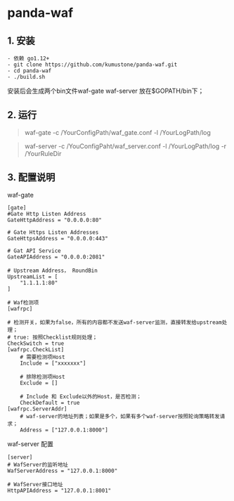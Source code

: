 # panda-waf


## 1. 安装
    - 依赖 go1.12+
    - git clone https://github.com/kumustone/panda-waf.git
    - cd panda-waf 
    - ./build.sh
  
 安装后会生成两个bin文件waf-gate waf-server 放在$GOPATH/bin下；
 
## 2. 运行
 
 > waf-gate -c /YourConfigPath/waf_gate.conf -l /YourLogPath/log 
 
 > waf-server -c /YouConfigPaht/waf_server.conf -l /YourLogPath/log -r /YourRuleDir
 
## 3. 配置说明

waf-gate  

```
[gate]
#Gate Http Listen Address
GateHttpAddress = "0.0.0.0:80"

# Gate Https Listen Addresses
GateHttpsAddress = "0.0.0.0:443"

# Gat API Service
GateAPIAddress = "0.0.0.0:2081"

# Upstream Address， RoundBin
UpstreamList = [
    "1.1.1.1:80"
]

# Waf检测项
[wafrpc]

# 检测开关，如果为false，所有的内容都不发送waf-server监测，直接转发给upstream处理；
# true: 按照Checklist规则处理；
CheckSwitch = true
[wafrpc.CheckList]
    # 需要检测项Host
    Include = ["xxxxxxx"]

    # 排除检测项Host
    Exclude = []

    # Include 和 Exclude以外的Host，是否检测；
    CheckDefault = true
[wafrpc.ServerAddr]
    # waf-server的地址列表；如果是多个，如果有多个waf-server按照轮询策略转发请求；
    Address = ["127.0.0.1:8000"]
```

waf-server 配置

```
[server]
# WafServer的监听地址
WafServerAddress = "127.0.0.1:8000"

# WafServer接口地址
HttpAPIAddress = "127.0.0.1:8001"

```
